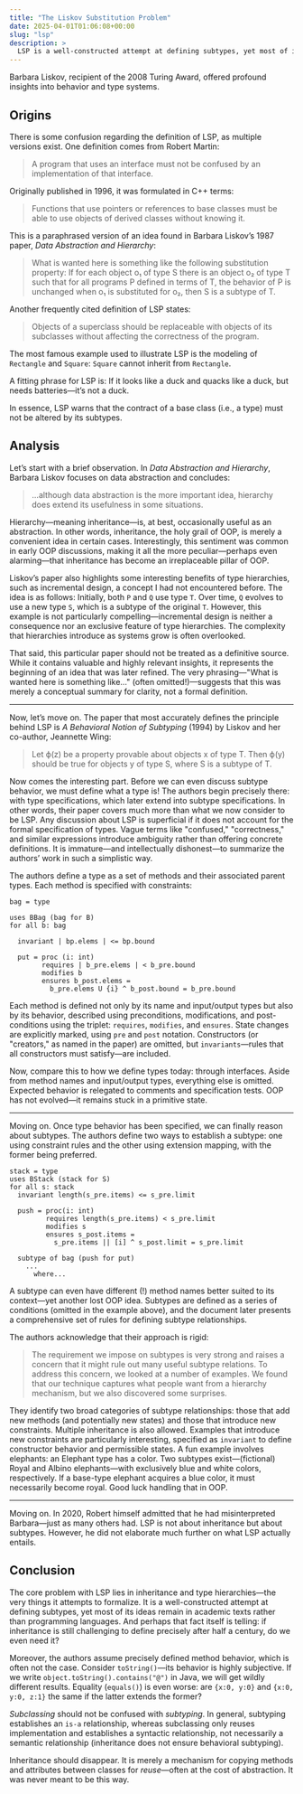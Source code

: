 ```yaml
---
title: "The Liskov Substitution Problem"
date: 2025-04-01T01:06:08+00:00
slug: "lsp"
description: >
  LSP is a well-constructed attempt at defining subtypes, yet most of its ideas remain in academic texts rather than programming languages. And perhaps that fact itself is telling: if inheritance is still challenging to define precisely after half a century, do we even need it?
---
```


Barbara Liskov, recipient of the 2008 Turing Award, offered profound insights into behavior and type systems.

## Origins

There is some confusion regarding the definition of LSP, as multiple versions exist. One definition comes from Robert Martin:

> A program that uses an interface must not be confused by an implementation of that interface.

Originally published in 1996, it was formulated in C++ terms:

> Functions that use pointers or references to base classes must be able to use objects of derived classes without knowing it.

This is a paraphrased version of an idea found in Barbara Liskov’s 1987 paper, _Data Abstraction and Hierarchy_:

> What is wanted here is something like the following substitution property: If for each object o₁ of type S there is an object o₂ of type T such that for all programs P defined in terms of T, the behavior of P is unchanged when o₁ is substituted for o₂, then S is a subtype of T.

Another frequently cited definition of LSP states:

> Objects of a superclass should be replaceable with objects of its subclasses without affecting the correctness of the program.

The most famous example used to illustrate LSP is the modeling of `Rectangle` and `Square`: `Square` cannot inherit from `Rectangle`.

A fitting phrase for LSP is: If it looks like a duck and quacks like a duck, but needs batteries—it’s not a duck.

In essence, LSP warns that the contract of a base class (i.e., a type) must not be altered by its subtypes.

## Analysis

Let’s start with a brief observation. In _Data Abstraction and Hierarchy_, Barbara Liskov focuses on data abstraction and concludes:

> …although data abstraction is the more important idea, hierarchy does extend its usefulness in some situations.

Hierarchy—meaning inheritance—is, at best, occasionally useful as an abstraction. In other words, inheritance, the holy grail of OOP, is merely a convenient idea in certain cases. Interestingly, this sentiment was common in early OOP discussions, making it all the more peculiar—perhaps even alarming—that inheritance has become an irreplaceable pillar of OOP.

Liskov’s paper also highlights some interesting benefits of type hierarchies, such as incremental design, a concept I had not encountered before. The idea is as follows: Initially, both `P` and `Q` use type `T`. Over time, `Q` evolves to use a new type `S`, which is a subtype of the original `T`. However, this example is not particularly compelling—incremental design is neither a consequence nor an exclusive feature of type hierarchies. The complexity that hierarchies introduce as systems grow is often overlooked.

That said, this particular paper should not be treated as a definitive source. While it contains valuable and highly relevant insights, it represents the beginning of an idea that was later refined. The very phrasing—"What is wanted here is something like…" (often omitted!)—suggests that this was merely a conceptual summary for clarity, not a formal definition.

-----

Now, let’s move on. The paper that most accurately defines the principle behind LSP is _A Behavioral Notion of Subtyping_ (1994) by Liskov and her co-author, Jeannette Wing:

> Let ϕ(z) be a property provable about objects x of type T. Then ϕ(y) should be true for objects y of type S, where S is a subtype of T.

Now comes the interesting part. Before we can even discuss subtype behavior, we must define what a type is! The authors begin precisely there: with type specifications, which later extend into subtype specifications. In other words, their paper covers much more than what we now consider to be LSP. Any discussion about LSP is superficial if it does not account for the formal specification of types. Vague terms like "confused," "correctness," and similar expressions introduce ambiguity rather than offering concrete definitions. It is immature—and intellectually dishonest—to summarize the authors’ work in such a simplistic way.

The authors define a type as a set of methods and their associated parent types. Each method is specified with constraints:

```plaintext
bag = type

uses BBag (bag for B)
for all b: bag

  invariant | bp.elems | <= bp.bound

  put = proc (i: int)
        requires | b_pre.elems | < b_pre.bound
        modifies b
        ensures b_post.elems =
          b_pre.elems U {i} ^ b_post.bound = b_pre.bound
```

Each method is defined not only by its name and input/output types but also by its behavior, described using preconditions, modifications, and post-conditions using the triplet: `requires`, `modifies`, and `ensures`. State changes are explicitly marked, using `pre` and `post` notation. Constructors (or "creators," as named in the paper) are omitted, but `invariants`—rules that all constructors must satisfy—are included.

Now, compare this to how we define types today: through interfaces. Aside from method names and input/output types, everything else is omitted. Expected behavior is relegated to comments and specification tests. OOP has not evolved—it remains stuck in a primitive state.

-----

Moving on. Once type behavior has been specified, we can finally reason about subtypes. The authors define two ways to establish a subtype: one using constraint rules and the other using extension mapping, with the former being preferred.

```plaintext
stack = type
uses BStack (stack for S)
for all s: stack
  invariant length(s_pre.items) <= s_pre.limit

  push = proc(i: int)
         requires length(s_pre.items) < s_pre.limit
         modifies s
         ensures s_post.items =
           s_pre.items || [i] ^ s_post.limit = s_pre.limit

  subtype of bag (push for put)
    ...
      where...
```

A subtype can even have different (!) method names better suited to its context—yet another lost OOP idea. Subtypes are defined as a series of conditions (omitted in the example above), and the document later presents a comprehensive set of rules for defining subtype relationships.

The authors acknowledge that their approach is rigid:

> The requirement we impose on subtypes is very strong and raises a concern that it might rule out many useful subtype relations. To address this concern, we looked at a number of examples. We found that our technique captures what people want from a hierarchy mechanism, but we also discovered some surprises.

They identify two broad categories of subtype relationships: those that add new methods (and potentially new states) and those that introduce new constraints. Multiple inheritance is also allowed. Examples that introduce new constraints are particularly interesting, specified as `invariant` to define constructor behavior and permissible states. A fun example involves elephants: an Elephant type has a color. Two subtypes exist—(fictional) Royal and Albino elephants—with exclusively blue and white colors, respectively. If a base-type elephant acquires a blue color, it must necessarily become royal. Good luck handling that in OOP.

-----

Moving on. In 2020, Robert himself admitted that he had misinterpreted Barbara—just as many others had. LSP is not about inheritance but about subtypes. However, he did not elaborate much further on what LSP actually entails.

## Conclusion

The core problem with LSP lies in inheritance and type hierarchies—the very things it attempts to formalize. It is a well-constructed attempt at defining subtypes, yet most of its ideas remain in academic texts rather than programming languages. And perhaps that fact itself is telling: if inheritance is still challenging to define precisely after half a century, do we even need it?

Moreover, the authors assume precisely defined method behavior, which is often not the case. Consider `toString()`—its behavior is highly subjective. If we write `object.toString().contains("@")` in Java, we will get wildly different results. Equality (`equals()`) is even worse: are `{x:0, y:0}` and `{x:0, y:0, z:1}` the same if the latter extends the former?

_Subclassing_ should not be confused with _subtyping_. In general, subtyping establishes an `is-a` relationship, whereas subclassing only reuses implementation and establishes a syntactic relationship, not necessarily a semantic relationship (inheritance does not ensure behavioral subtyping).

Inheritance should disappear. It is merely a mechanism for copying methods and attributes between classes for _reuse_—often at the cost of abstraction. It was never meant to be this way.
